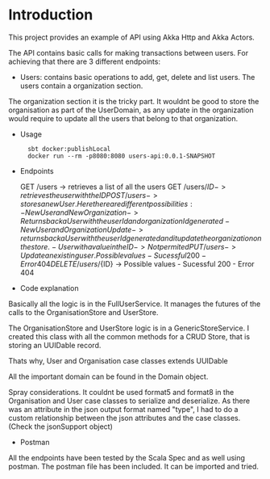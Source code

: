 # Introduction
This project provides an example of API using Akka Http and Akka Actors.

The API contains basic calls for making transactions between users. For achieving that there are 3 different endpoints:

* Users: contains basic operations to add, get, delete and list users. The users contain a organization section.

The organization section it is the tricky part. It wouldnt be good to store the organisation as part of the UserDomain,
as any update in the organization would require to update all the users that belong to that organization.

* Usage

        sbt docker:publishLocal
        docker run --rm -p8080:8080 users-api:0.0.1-SNAPSHOT

* Endpoints

    GET /users  -> retrieves a list of all the users
    GET /users/${ID} -> retrieves the user with the ID
    POST /users  -> stores a new User. Here there are different possibilities:
        - New User and New Organization   -> Returns back a User with the userId and organizationId generated
        - New User and Organization Update -> returns back a User with the userId generated and it update the organization on the store.
        - User with a value in the ID -> Not permited
    PUT /users -> Update an existing user. Possible values
        - Sucessful 200
        - Error 404
    DELETE /users/${ID} -> Possible values
        - Sucessful 200
        - Error 404

* Code explanation

 Basically all the logic is in the FullUserService. It manages the futures of the calls to the OrganisationStore and UserStore.

 The OrganisationStore and UserStore logic is in a GenericStoreService. I created this class with all the common methods for a CRUD Store, that is storing an UUIDable record.

 Thats why, User and Organisation case classes extends UUIDable

 All the important domain can be found in the Domain object.
 
 Spray considerations. It couldnt be used format5 and format8 in the Organisation and User case classes to serialize and deserialize. 
 As there was an attribute in the json output format named "type", I had to do a custom relationship between the json attributes and the case classes. (Check the jsonSupport object)
 

* Postman

 All the endpoints have been tested by the Scala Spec and as well using postman. The postman file has been included. It can be imported and tried.
